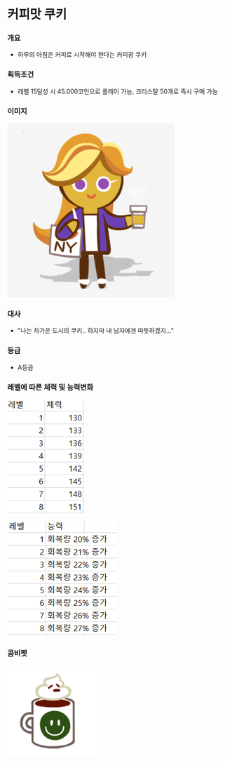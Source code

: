# 커피맛 쿠키
### 개요
- 하루의 아침은 커피로 시작해야 한다는 커피광 쿠키
### 획득조건
- 레벨 15달성 시 45.000코인으로 플레이 가능, 크리스탈 50개로 즉시 구매 가능
### 이미지
![커피맛 쿠키](./VIEW-01.PNG)
### 대사
- "나는 차가운 도시의 쿠키.. 하지마 내 남자에겐 따뜻하겠지..."
### 등급
- A등급
### 레벨에 따른 체력 및 능력변화
![체력표](./VIEW-02.PNG)

![능력표](./VIEW-03.PNG)
### 콤비펫
![생크림 모카커피](./VIEW-04.PNG)
